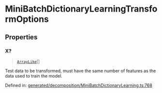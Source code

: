 # MiniBatchDictionaryLearningTransformOptions

## Properties

### X?

> [`ArrayLike`](../types/ArrayLike.md)[]

Test data to be transformed, must have the same number of features as the data used to train the model.

Defined in:  [generated/decomposition/MiniBatchDictionaryLearning.ts:768](https://github.com/transitive-bullshit/scikit-learn-ts/blob/b59c1ff/packages/sklearn/src/generated/decomposition/MiniBatchDictionaryLearning.ts#L768)
